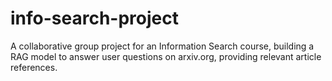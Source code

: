 # info-search-project
A collaborative group project for an Information Search course, building a RAG model to answer user questions on arxiv.org, providing relevant article references.
